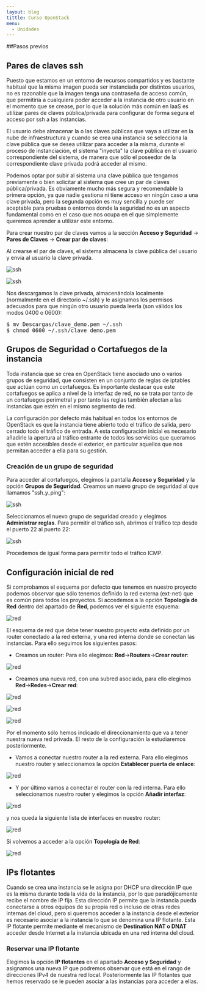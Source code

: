 ```yaml
---
layout: blog
tittle: Curso OpenStack
menu:
  - Unidades
---
```


##Pasos previos

## Pares de claves ssh

Puesto que estamos en un entorno de recursos compartidos y es bastante habitual
que la misma imagen pueda ser instanciada por distintos usuarios, no es
razonable que la imagen tenga una contraseña de acceso común, que permitiría a
cualquiera poder acceder a la instancia de otro usuario en el momento que se
crease, por lo que la solución más común en IaaS es utilizar pares de claves
pública/privada para configurar de forma segura el acceso por ssh a las
instancias.

El usuario debe almacenar la o las claves públicas que vaya a utilizar en la
nube de infraestructura y cuando se crea una instancia se selecciona la clave
pública que se desea utilizar para acceder a la misma, durante el proceso de
instanciación, el sistema "inyecta" la clave pública en el usuario
correspondiente del sistema, de manera que sólo el poseedor de la
correspondiente clave privada podrá acceder al mismo. 

Podemos optar por subir al sistema una clave pública que tengamos previamente o
bien solicitar al sistema que cree un par de claves pública/privada. Es
obviamente mucho más segura y recomendable la primera opción, ya que nadie
gestiona ni tiene acceso en ningún caso a una clave privada, pero la segunda
opción es muy sencilla y puede ser aceptable para pruebas o entornos donde la
seguridad no es un aspecto fundamental como en el caso que nos ocupa en el 
que simplemente queremos aprender a utilizar este entorno.

Para crear nuestro par de claves vamos a la sección **Acceso y Seguridad** -> **Pares de Claves** -> **Crear par de claves**:

Al crearse el par de claves, el sistema almacena la clave pública del usuario y
envía al usuario la clave privada.
	

![ssh](img/previos/01.png)

![ssh](img/previos/02.png)


Nos descargamos la clave privada, almacenándola localmente (normalmente en el
directorio ~/.ssh) y le asignamos los permisos adecuados para que ningún otro
usuario pueda leerla (son válidos los modos 0400 o 0600):

<pre>
$ mv Descargas/clave_demo.pem ~/.ssh
$ chmod 0600 ~/.ssh/clave_demo.pem
</pre>

## Grupos de Seguridad o Cortafuegos de la instancia

Toda instancia que se crea en OpenStack tiene asociado uno o varios grupos de
seguridad, que consisten en un conjunto de reglas de iptables que actúan como un
cortafuegos. Es importante destacar que este cortafuegos se aplica a nivel de la
interfaz de red, no se trata por tanto de un cortafuegos perimetral y por tanto
las reglas también afectan a las instancias que estén en el mismo segmento de red.

La configuración por defecto más habitual en todos los entornos de OpenStack es
que la instancia tiene abierto todo el tráfico de salida, pero cerrado todo el
tráfico de entrada. A esta configuración inicial es necesario añadirle la
apertura al tráfico entrante de todos los servicios que queramos que estén
accesibles desde el exterior, en particular aquellos que nos permitan acceder a
ella para su gestión.

### Creación de un grupo de seguridad

Para acceder al cortafuegos, elegimos la pantalla **Acceso y Seguridad**
y la opción **Grupos de Seguridad**. Creamos un nuevo grupo de seguridad al que llamamos
"ssh_y_ping":


![ssh](img/previos/03.png)


Seleccionamos el nuevo grupo de seguridad creado y elegimos **Administrar reglas**. Para permitir el tráfico ssh, abrimos el tráfico tcp desde el puerto 22
al puerto 22:


![ssh](img/previos/04.png)


Procedemos de igual forma para permitir todo el tráfico ICMP.

## Configuración inicial de red

Si comprobamos el esquema por defecto que tenemos en nuestro proyecto podemos observar que sólo tenemos definido la red externa (ext-net) que es común para todos los proyectos. Si accedemos a la opción **Topología de Red** dentro del apartado de **Red**, podemos ver el siguiente esquema:

![red](img/previos/red1.png)

El esquema de red que debe tener nuestro proyecto esta definido por un router conectado a la red externa, y una red interna donde se conectan las instancias. Para ello seguimos los siguientes pasos:

* Creamos un router: Para ello elegimos: **Red**->**Routers**->**Crear router**:

![red](img/previos/red2.png)

* Creamos una nueva red, con una subred asociada, para ello elegimos **Red**->**Redes**->**Crear red**:

![red](img/previos/red3.png)

![red](img/previos/red4.png)

![red](img/previos/red5.png)

Por el momento sólo hemos indicado el direccionamiento que va a tener nuestra nueva red privada. El resto de la configuración la estudiaremos posteriormente.

* Vamos a conectar nuestro router a la red externa. Para ello elegimos nuestro router y seleccionamos la opción **Establecer puerta de enlace**:

![red](img/previos/red6.png)

* Y por último vamos a conectar el router con la red interna. Para ello seleccionamos nuestro router y elegimos la opción **Añadir interfaz**:

![red](img/previos/red7.png)

y nos queda la siguiente lista de interfaces en nuestro router:

![red](img/previos/red8.png)

Si volvemos a acceder a la opción **Topología de Red**:

![red](img/previos/red9.png)


## IPs flotantes 	

Cuando se crea una instancia se le asigna por DHCP una dirección IP que es la
misma durante toda la vida de la instancia, por lo que paradójicamente recibe el
nombre de IP fija. Esta dirección IP permite que la instancia pueda conectarse a
otros equipos de su propia red o incluso de otras redes internas del cloud, pero
si queremos acceder a la instancia desde el exterior es necesario asociar a la
instancia lo que se denomina una IP flotante. Esta IP flotante permite mediante el mecanismo de **Destination
NAT o DNAT** acceder desde Internet a la instancia ubicada en una red interna del
cloud.

### Reservar una IP flotante

Elegimos la opción **IP flotantes** en el apartado **Acceso y Seguridad**
y asignamos una nueva IP que podremos observar que está en el rango de
direcciones IPv4 de nuestra red local. Posteriormente las IP flotantes que hemos reservado se le pueden asociar a las instancias para acceder a ellas.
